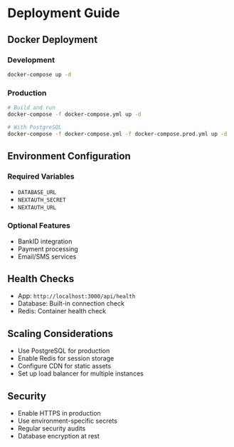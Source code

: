 # Deployment Guide

## Docker Deployment

### Development

```bash
docker-compose up -d
```

### Production

```bash
# Build and run
docker-compose -f docker-compose.yml up -d

# With PostgreSQL
docker-compose -f docker-compose.yml -f docker-compose.prod.yml up -d
```

## Environment Configuration

### Required Variables

- `DATABASE_URL`
- `NEXTAUTH_SECRET`
- `NEXTAUTH_URL`

### Optional Features

- BankID integration
- Payment processing
- Email/SMS services

## Health Checks

- App: `http://localhost:3000/api/health`
- Database: Built-in connection check
- Redis: Container health check

## Scaling Considerations

- Use PostgreSQL for production
- Enable Redis for session storage
- Configure CDN for static assets
- Set up load balancer for multiple instances

## Security

- Enable HTTPS in production
- Use environment-specific secrets
- Regular security audits
- Database encryption at rest
